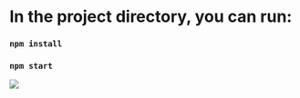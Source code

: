 # In the project directory, you can run:

### `npm install`
### `npm start`

![](https://imgur.com/4ChjdIB)
